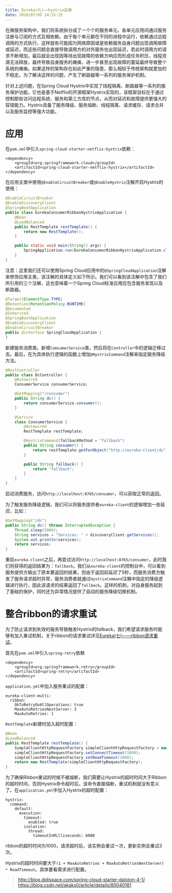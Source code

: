 ```yaml
---
title: Eureka(九)——hystrix应用
date: 2018/07/05 14:25:25
---
```


在微服务架构中，我们将系统拆分成了一个个的服务单元，各单元应用间通过服务注册与订阅的方式互相依赖。由于每个单元都在不同的进程中运行，依赖通过远程调用的方式执行，这样就有可能因为网络原因或是依赖服务自身问题出现调用故障或延迟，而这些问题会直接导致调用方的对外服务也出现延迟，若此时调用方的请求不断增加，最后就会出现因等待出现故障的依赖方响应而形成任务积压，线程资源无法释放，最终导致自身服务的瘫痪，进一步甚至出现故障的蔓延最终导致整个系统的瘫痪。如果这样的架构存在如此严重的隐患，那么相较于传统架构就更加的不稳定。为了解决这样的问题，产生了断路器等一系列的服务保护机制。

针对上述问题，在Spring Cloud Hystrix中实现了线程隔离、断路器等一系列的服务保护功能。它也是基于Netflix的开源框架Hystrix实现的，该框架目标在于通过控制那些访问远程系统、服务和第三方库的节点，从而对延迟和故障提供更强大的容错能力。Hystrix具备了服务降级、服务熔断、线程隔离、请求缓存、请求合并以及服务监控等强大功能。
<!-- more -->
# 应用

在`pom.xml`中引入`spring-cloud-starter-netflix-hystrix`依赖：

```
<dependency>
    <groupId>org.springframework.cloud</groupId>
    <artifactId>spring-cloud-starter-netflix-hystrix</artifactId>
</dependency>
```

在应用主类中使用`@EnableCircuitBreaker`或`@EnableHystrix`注解开启Hystrix的使用：

```java
@EnableCircuitBreaker
@EnableDiscoveryClient
@SpringBootApplication
public class EurekaConsumerRibbonHystrixApplication {
    @Bean
    @LoadBalanced
    public RestTemplate restTemplate() {
        return new RestTemplate();
    }

    public static void main(String[] args) {
        SpringApplication.run(EurekaConsumerRibbonHystrixApplication.class, args);
    }
}
```

注意：这里我们还可以使用Spring Cloud应用中的`@SpringCloudApplication`注解来修饰应用主类，该注解的具体定义如下所示。我们可以看到该注解中包含了我们所引用的三个注解，这也意味着一个Spring Cloud标准应用应包含服务发现以及断路器。

```java
@Target(ElementType.TYPE)
@Retention(RetentionPolicy.RUNTIME)
@Documented
@Inherited
@SpringBootApplication
@EnableDiscoveryClient
@EnableCircuitBreaker
public @interface SpringCloudApplication {
}
```

新建服务消费类。新增`ComsumerService`类，然后将在`Controller`中的逻辑迁移过去。最后，在为具体执行逻辑的函数上增加`@HystrixCommand`注解来指定服务降级方法。

```java
@RestController
public class DcController {
    @Autowired
    ConsumerService consumerService;

    @GetMapping("/consumer")
    public String dc() {
        return consumerService.consumer();
    }

    @Service
    class ConsumerService {
        @Autowired
        RestTemplate restTemplate;

        @HystrixCommand(fallbackMethod = "fallback")
        public String consumer() {
            return restTemplate.getForObject("http://eureka-client/dc", String.class);
        }

        public String fallback() {
            return "fallback";
        }
    }
}
```

启动消费服务，访问`http://localhost:8765/consumer`，可以获取正常的返回。

为了触发服务降级逻辑，我们可以将服务提供者`eureka-client`的逻辑增加一些延迟，比如：

```java
@GetMapping("/dc")
public String dc() throws InterruptedException {
    Thread.sleep(5000);
    String services = "Services: " + discoveryClient.getServices();
    System.out.println(services);
    return services;
}
```

重启`eureka-client`之后，再尝试访问`http://localhost:8765/consumer`，此时我们将获得的返回结果为：`fallback`。我们从`eureka-client`的控制台中，可以看到服务提供方输出了原本要返回的结果，但由于返回前延迟了5秒，而服务消费方触发了服务请求超时异常，服务消费者就通过`HystrixCommand`注解中指定的降级逻辑进行执行，因此该请求的结果返回了`fallback`。这样的机制，对自身服务起到了基础的保护，同时还为异常情况提供了自动的服务降级切换机制。

# 整合ribbon的请求重试

为了防止请求到失效的服务导致触发Hystrix的fallback，我们希望请求服务时能够有加入重试机制，关于ribbon的请求重试详见[Eureka(七)——ribbon请求重试][1]。

首先在`pom.xml`中引入`spring-retry`依赖

```
<dependency>
    <groupId>org.springframework.retry</groupId>
    <artifactId>spring-retry</artifactId>
</dependency>
```

`application.yml`中加入服务重试的配置：

```
eureka-client-multi:
  ribbon:
    OkToRetryOnAllOperations: true
    MaxAutoRetriesNextServer: 3
    MaxAutoRetries: 1
```

`RestTemplate`新建时加入超时配置：

```java
@Bean
@LoadBalanced
public RestTemplate restTemplate() {
    SimpleClientHttpRequestFactory simpleClientHttpRequestFactory = new SimpleClientHttpRequestFactory();
    simpleClientHttpRequestFactory.setConnectTimeout(1000);
    simpleClientHttpRequestFactory.setReadTimeout(1000);
    return new RestTemplate(simpleClientHttpRequestFactory);
}
```

为了确保Ribbon重试的时候不被熔断，我们需要让Hystrix的超时时间大于Ribbon的超时时间，否则Hystrix命令超时后，该命令直接熔断，重试机制就没有意义了。在`application.yml`中加入Hystrix的超时配置：

```
hystrix:
  command:
    default:
      execution:
        timeout:
          enabled: true
        isolation:
          thread:
            timeoutInMilliseconds: 6000
```

ribbon的超时时间为1000，请求超时后，该实例会重试一次，更新实例会重试3次。

Hystrix的超时时间要大于`(1 + MaxAutoRetries + MaxAutoRetriesNextServer) * ReadTimeout`。具体要看需求进行配置。




[1]: /articles/Spring-Cloud/Eureka(七)——ribbon请求重试.html


> http://blog.didispace.com/spring-cloud-starter-dalston-4-1/
> https://blog.csdn.net/akaks0/article/details/80040181

